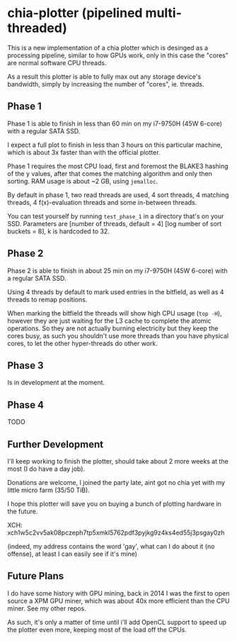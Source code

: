 # chia-plotter (pipelined multi-threaded)

This is a new implementation of a chia plotter which is desinged as a processing pipeline,
similar to how GPUs work, only in this case the "cores" are normal software CPU threads.

As a result this plotter is able to fully max out any storage device's bandwidth,
simply by increasing the number of "cores", ie. threads.

## Phase 1

Phase 1 is able to finish in less than 60 min on my i7-9750H (45W 6-core) with a regular SATA SSD.

I expect a full plot to finish in less than 3 hours on this particular machine,
which is about 3x faster than with the official plotter.

Phase 1 requires the most CPU load, first and foremost the BLAKE3 hashing of the y values,
after that comes the matching algorithm and only then sorting. RAM usage is about ~2 GB, using `jemalloc`.

By default in phase 1, two read threads are used, 4 sort threads, 4 matching threads,
4 f(x)-evaluation threads and some in-between threads.

You can test yourself by running `test_phase_1` in a directory that's on your SSD.
Parameters are [number of threads, default = 4] [log number of sort buckets = 8], k is hardcoded to 32.

## Phase 2

Phase 2 is able to finish in about 25 min on my i7-9750H (45W 6-core) with a regular SATA SSD.

Using 4 threads by default to mark used entries in the bitfield, as well as 4 threads to remap positions.

When marking the bitfield the threads will show high CPU usage (`top -H`), however they are just waiting for
the L3 cache to complete the atomic operations. So they are not actually burning electricity but they keep
the cores busy, as such you shouldn't use more threads than you have physical cores, to let the other
hyper-threads do other work.

## Phase 3

Is in development at the moment.

## Phase 4

TODO

## Further Development

I'll keep working to finish the plotter, should take about 2 more weeks at the most (I do have a day job).

Donations are welcome, I joined the party late, aint got no chia yet with my little micro farm (35/50 TiB).

I hope this plotter will save you on buying a bunch of plotting hardware in the future.

XCH: xch1w5c2vv5ak08pczeph7tp5xmkl5762pdf3pyjkg9z4ks4ed55j3psgay0zh

(indeed, my address contains the word 'gay', what can I do about it (no offense),
at least I can easily see if it's mine)

## Future Plans

I do have some history with GPU mining, back in 2014 I was the first to open source a XPM GPU miner,
which was about 40x more efficient than the CPU miner. See my other repos.

As such, it's only a matter of time until i'll add OpenCL support to speed up the plotter even more,
keeping most of the load off the CPUs.
